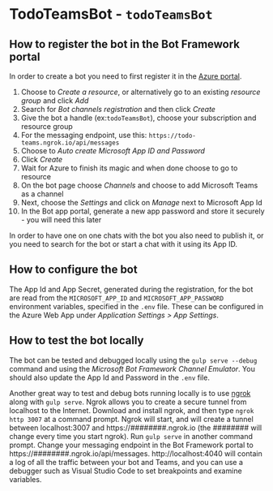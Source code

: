 # TodoTeamsBot - `todoTeamsBot`

## How to register the bot in the Bot Framework portal

In order to create a bot you need to first register it in the [Azure portal](https://portal.azure.com/).

1. Choose to *Create a resource*, or alternatively go to an existing *resource group* and click *Add*
2. Search for *Bot channels registration* and then click *Create*
3. Give the bot a handle (ex:`todoTeamsBot`), choose your subscription and resource group
4. For the messaging endpoint, use this: `https://todo-teams.ngrok.io/api/messages`
5. Choose to *Auto create Microsoft App ID and Password*
6. Click *Create*
7. Wait for Azure to finish its magic and when done choose to go to resource
8. On the bot page choose *Channels* and choose to add Microsoft Teams as a channel
9. Next, choose the *Settings* and click on *Manage* next to Microsoft App Id
10. In the Bot app portal, generate a new app password and store it securely - you will need this later

In order to have one on one chats with the bot you also need to publish it, or you need to search for the bot or start a chat with it using its App ID.

## How to configure the bot

The App Id and App Secret, generated during the registration, for the bot are read from the `MICROSOFT_APP_ID` and `MICROSOFT_APP_PASSWORD` environment variables, specified in the `.env` file. These can be configured in the Azure Web App under *Application Settings > App Settings*.

## How to test the bot locally

The bot can be tested and debugged locally using the `gulp serve --debug` command and using the _Microsoft Bot Framework Channel Emulator_. You should also update the App Id and Password in the `.env` file.

Another great way to test and debug bots running locally is to use [ngrok](https://ngrok.com) along with `gulp serve`. Ngrok allows you to create a secure tunnel from localhost to the Internet. Download and install ngrok, and then type `ngrok http 3007` at a command prompt. Ngrok will start, and will create a tunnel between localhost:3007 and https://########.ngrok.io (the ######## will change every time you start ngrok). Run `gulp serve` in another command prompt. Change your messaging endpoint in the Bot Framework portal to https://########.ngrok.io/api/messages. http://localhost:4040 will contain a log of all the traffic between your bot and Teams, and you can use a debugger such as Visual Studio Code to set breakpoints and examine variables.
